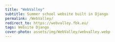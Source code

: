 ```yaml
---
title: "WebValley"
subtitle: Summer school website built in Django
permalink: /WebValley/
redirect_to: https://webvalley.fbk.eu/
tags: Website Django
cover-photo: assets/img/WebValley/webvalley.webp
---
```

